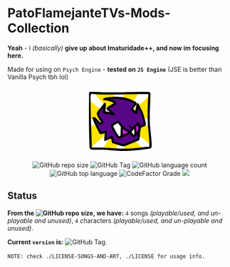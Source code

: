 ﻿# PatoFlamejanteTVs-Mods-Collection

**Yeah** - i *(basically)* **give up about Imaturidade++, and now im focusing here.**

Made for using on `Psych Engine` - **tested on `JS Engine`** (JSE is better than Vanilla Psych tbh lol)

<p align="center">
<img src="https://raw.githubusercontent.com/PatoFlamejanteTV/PatoFlamejanteTVs-Mods-Collection/refs/heads/main/pack.png" alt="skibidi gooning simulator 2069 no cap(s)">
</p>
<P align="center">
  <img alt="GitHub repo size" src="https://img.shields.io/github/repo-size/PatoFlamejanteTV/PatoFlamejanteTVs-Mods-Collection">
  <img alt="GitHub Tag" src="https://img.shields.io/github/v/tag/PatoFlamejanteTV/PatoFlamejanteTVs-Mods-Collection">
  <img alt="GitHub language count" src="https://img.shields.io/github/languages/count/PatoFlamejanteTV/PatoFlamejanteTVs-Mods-Collection">
  <img alt="GitHub top language" src="https://img.shields.io/github/languages/top/PatoFlamejanteTV/PatoFlamejanteTVs-Mods-Collection">
  <img alt="CodeFactor Grade" src="https://img.shields.io/codefactor/grade/github/PatoFlamejanteTV/PatoFlamejanteTVs-Mods-Collection">
<img src="https://img.shields.io/badge/contributions-welcome-green">
</P>

## Status
**From the <img alt="GitHub repo size" src="https://img.shields.io/github/repo-size/PatoFlamejanteTV/PatoFlamejanteTVs-Mods-Collection">, we have:** `4` songs _(playable/used, and un-playable and unused)_, `4` characters _(playable/used, and un-playable and unused)_.

**Current `version` is:** <img alt="GitHub Tag" src="https://img.shields.io/github/v/tag/PatoFlamejanteTV/PatoFlamejanteTVs-Mods-Collection">.

`NOTE: check ./LICENSE-SONGS-AND-ART, ./LICENSE for usage info.`
